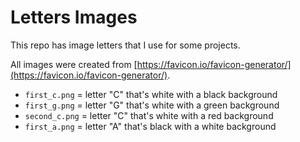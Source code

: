 # Letters Images

This repo has image letters that I use for some projects.

All images were created from [https://favicon.io/favicon-generator/](https://favicon.io/favicon-generator/).

- `first_c.png` = letter "C" that's white with a black background
- `first_g.png` = letter "G" that's white with a green background
- `second_c.png` = letter "C" that's white with a red background
- `first_a.png` = letter "A" that's black with a white background

